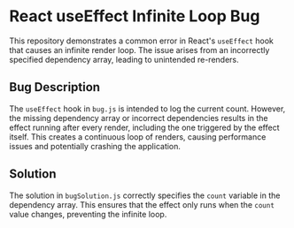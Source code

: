 # React useEffect Infinite Loop Bug
This repository demonstrates a common error in React's `useEffect` hook that causes an infinite render loop.  The issue arises from an incorrectly specified dependency array, leading to unintended re-renders.

## Bug Description
The `useEffect` hook in `bug.js` is intended to log the current count. However, the missing dependency array or incorrect dependencies results in the effect running after every render, including the one triggered by the effect itself. This creates a continuous loop of renders, causing performance issues and potentially crashing the application.

## Solution
The solution in `bugSolution.js` correctly specifies the `count` variable in the dependency array.  This ensures that the effect only runs when the `count` value changes, preventing the infinite loop.